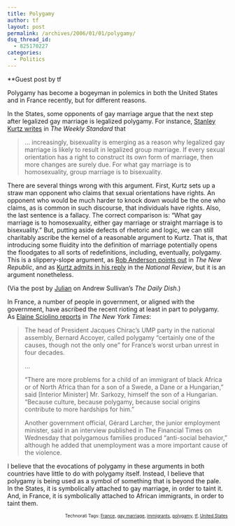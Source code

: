 ```yaml
---
title: Polygamy
author: tf
layout: post
permalink: /archives/2006/01/01/polygamy/
dsq_thread_id:
  - 825170227
categories:
  - Politics
---
```

**Guest post by tf 

</strong>

Polygamy has become a bogeyman in polemics in both the United States and in France recently, but for different reasons.

In the States, some opponents of gay marriage argue that the next step after legalized gay marriage is legalized polygamy. For instance, <a href="http://www.weeklystandard.com/Content/Public/Articles/000/000/006/494pqobc.asp?pg=1" onclick="_gaq.push(['_trackEvent', 'outbound-article', 'http://www.weeklystandard.com/Content/Public/Articles/000/000/006/494pqobc.asp?pg=1', 'Stanley Kurtz writes']);" >Stanley Kurtz writes</a> in *The Weekly Standard* that

> &#8230; increasingly, bisexuality is emerging as a reason why legalized gay marriage is likely to result in legalized group marriage. If every sexual orientation has a right to construct its own form of marriage, then more changes are surely due. For what gay marriage is to homosexuality, group marriage is to bisexuality.

There are several things wrong with this argument. First, Kurtz sets up a straw man opponent who claims that sexual orientations have rights. An opponent who would be much harder to knock down would be the one who claims, as is common in such discourse, that individuals have rights. Also, the last sentence is a fallacy. The correct comparison is: &#8220;What gay marriage is to homosexuality, either gay marriage or straight marriage is to bisexuality.&#8221; But, putting aside defects of rhetoric and logic, we can still charitably ascribe the kernel of a reasonable argument to Kurtz. That is, that introducing some fluidity into the definition of marriage potentially opens the floodgates to all sorts of redefinitions, including, eventually, polygamy. This is a slippery-slope argument, as <a href="http://www.tnr.com/doc.mhtml?i=w051219&s=anderson122305" onclick="_gaq.push(['_trackEvent', 'outbound-article', 'http://www.tnr.com/doc.mhtml?i=w051219&s=anderson122305', 'Rob Anderson points out']);" >Rob Anderson points out</a> in *The New Republic*, and as <a href="http://www.nationalreview.com/kurtz/kurtz200512231438.asp" onclick="_gaq.push(['_trackEvent', 'outbound-article', 'http://www.nationalreview.com/kurtz/kurtz200512231438.asp', 'Kurtz admits in his reply']);" >Kurtz admits in his reply</a> in the *National Review*, but it is an argument nonetheless.

(Via the post by <a href="http://www.andrewsullivan.com/index.php?dish_inc=archives/2005_12_25_dish_archive.html#113564050712518738" onclick="_gaq.push(['_trackEvent', 'outbound-article', 'http://www.andrewsullivan.com/index.php?dish_inc=archives/2005_12_25_dish_archive.html#113564050712518738', 'Julian']);" >Julian</a> on Andrew Sullivan&#8217;s *The Daily Dish*.)

In France, a number of people in government, or aligned with the government, have ascribed the recent rioting at least in part to polygamy. As <a href="http://www.nytimes.com/2005/11/17/international/europe/17cnd-france.html?ex=1289883600&en=44e42e8ad235bc8a&ei=5090&partner=rssuserland&emc=rss" onclick="_gaq.push(['_trackEvent', 'outbound-article', 'http://www.nytimes.com/2005/11/17/international/europe/17cnd-france.html?ex=1289883600&en=44e42e8ad235bc8a&ei=5090&partner=rssuserland&emc=rss', 'Elaine Sciolino reports']);" >Elaine Sciolino reports</a> in *The New York Times*:

> The head of President Jacques Chirac&#8217;s UMP party in the national assembly, Bernard Accoyer, called polygamy &#8220;certainly one of the causes, though not the only one&#8221; for France&#8217;s worst urban unrest in four decades.
> 
> &#8230;
> 
> &#8220;There are more problems for a child of an immigrant of black Africa or of North Africa than for a son of a Swede, a Dane or a Hungarian,&#8221; said [Interior Minister] Mr. Sarkozy, himself the son of a Hungarian. &#8220;Because culture, because polygamy, because social origins contribute to more hardships for him.&#8221;
> 
> Another government official, Gérard Larcher, the junior employment minister, said in an interview published in The Financial Times on Wednesday that polygamous families produced &#8220;anti-social behavior,&#8221; although he added that unemployment was a more important cause of the violence.

I believe that the evocations of polygamy in these arguments in both countries have little to do with polygamy itself. Instead, I believe that polygamy is being used as a symbol of something that is beyond the pale. In the States, it is symbolically attached to gay marriage, in order to taint it. And, in France, it is symbolically attached to African immigrants, in order to taint them.

<!-- technorati tags start -->

<p style="text-align:right;font-size:10px;">
  Technorati Tags: <a href="http://www.technorati.com/tag/France" onclick="_gaq.push(['_trackEvent', 'outbound-article', 'http://www.technorati.com/tag/France', 'France']);"  rel="tag">France</a>, <a href="http://www.technorati.com/tag/gay marriage" onclick="_gaq.push(['_trackEvent', 'outbound-article', 'http://www.technorati.com/tag/gay marriage', 'gay marriage']);"  rel="tag">gay marriage</a>, <a href="http://www.technorati.com/tag/immigrants" onclick="_gaq.push(['_trackEvent', 'outbound-article', 'http://www.technorati.com/tag/immigrants', 'immigrants']);"  rel="tag">immigrants</a>, <a href="http://www.technorati.com/tag/polygamy" onclick="_gaq.push(['_trackEvent', 'outbound-article', 'http://www.technorati.com/tag/polygamy', 'polygamy']);"  rel="tag">polygamy</a>, <a href="http://www.technorati.com/tag/tf" onclick="_gaq.push(['_trackEvent', 'outbound-article', 'http://www.technorati.com/tag/tf', 'tf']);"  rel="tag">tf</a>, <a href="http://www.technorati.com/tag/United States" onclick="_gaq.push(['_trackEvent', 'outbound-article', 'http://www.technorati.com/tag/United States', 'United States']);"  rel="tag">United States</a>


<!-- technorati tags end -->

